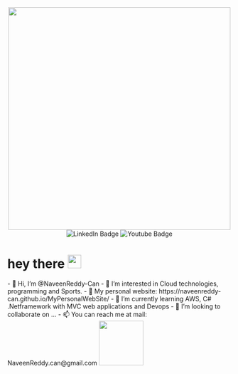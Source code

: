 
<div id="header" align="center">
   <img src="https://media.giphy.com/media/qgQUggAC3Pfv687qPC/giphy.gif" width="500"/>
</div>

<div id="badges" align="center">
  <img src="https://img.shields.io/badge/LinkedIn-blue?style=for-the-badge&logo=linkedin&logoColor=white" alt="LinkedIn Badge"/>
  <img src="https://img.shields.io/badge/YouTube-red?style=for-the-badge&logo=youtube&logoColor=white" alt="Youtube Badge"/>
</div>
<img src="https://komarev.com/ghpvc/?username=NaveenReddy-Can&style=flat-square&color=blue" alt=""/>


<h1>
  hey there
  <img src=https://media.giphy.com/media/Wj7lNjMNDxSmc/giphy.gif" width="30px"/>
</h1>
- 👋 Hi, I’m @NaveenReddy-Can
- 👀 I’m interested in Cloud technologies, programming and Sports.
- 💁 My personal website: https://naveenreddy-can.github.io/MyPersonalWebSite/
- 🌱 I’m currently learning AWS, C# .Netframework with MVC web applications and Devops
- 💞️ I’m looking to collaborate on ...
- 📫 You can reach me at mail: NaveenReddy.can@gmail.com

<!---
NaveenReddy-Can/NaveenReddy-Can is a ✨ special ✨ repository because its `README.md` (this file) appears on your GitHub profile.
You can click the Preview link to take a look at your changes.
--->

<img src="https://media.giphy.com/media/M9gbBd9nbDrOTu1Mqx/giphy.gif" width="100"/>
